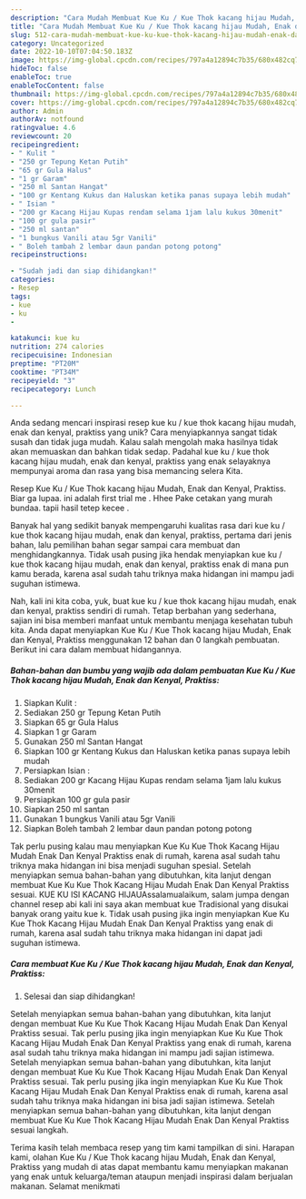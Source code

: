 ```yaml
---
description: "Cara Mudah Membuat Kue Ku / Kue Thok kacang hijau Mudah, Enak dan Kenyal, Praktiss yang Lezat Sekali"
title: "Cara Mudah Membuat Kue Ku / Kue Thok kacang hijau Mudah, Enak dan Kenyal, Praktiss yang Lezat Sekali"
slug: 512-cara-mudah-membuat-kue-ku-kue-thok-kacang-hijau-mudah-enak-dan-kenyal-praktiss-yang-lezat-sekali
category: Uncategorized
date: 2022-10-10T07:04:50.183Z
image: https://img-global.cpcdn.com/recipes/797a4a12894c7b35/680x482cq70/kue-ku-kue-thok-kacang-hijau-mudah-enak-dan-kenyal-praktiss-foto-resep-utama.jpg
hideToc: false
enableToc: true
enableTocContent: false
thumbnail: https://img-global.cpcdn.com/recipes/797a4a12894c7b35/680x482cq70/kue-ku-kue-thok-kacang-hijau-mudah-enak-dan-kenyal-praktiss-foto-resep-utama.jpg
cover: https://img-global.cpcdn.com/recipes/797a4a12894c7b35/680x482cq70/kue-ku-kue-thok-kacang-hijau-mudah-enak-dan-kenyal-praktiss-foto-resep-utama.jpg
author: Admin
authorAv: notfound
ratingvalue: 4.6
reviewcount: 20
recipeingredient:
- " Kulit "
- "250 gr Tepung Ketan Putih"
- "65 gr Gula Halus"
- "1 gr Garam"
- "250 ml Santan Hangat"
- "100 gr Kentang Kukus dan Haluskan ketika panas supaya lebih mudah"
- " Isian "
- "200 gr Kacang Hijau Kupas rendam selama 1jam lalu kukus 30menit"
- "100 gr gula pasir"
- "250 ml santan"
- "1 bungkus Vanili atau 5gr Vanili"
- " Boleh tambah 2 lembar daun pandan potong potong"
recipeinstructions:

- "Sudah jadi dan siap dihidangkan!"
categories:
- Resep
tags:
- kue
- ku
- 

katakunci: kue ku  
nutrition: 274 calories
recipecuisine: Indonesian
preptime: "PT20M"
cooktime: "PT34M"
recipeyield: "3"
recipecategory: Lunch

---
```





Anda sedang mencari inspirasi resep kue ku / kue thok kacang hijau mudah, enak dan kenyal, praktiss yang unik? Cara menyiapkannya sangat tidak susah dan tidak juga mudah. Kalau salah mengolah maka hasilnya tidak akan memuaskan dan bahkan tidak sedap. Padahal kue ku / kue thok kacang hijau mudah, enak dan kenyal, praktiss yang enak selayaknya mempunyai aroma dan rasa yang bisa memancing selera Kita.





Resep Kue Ku / Kue Thok kacang hijau Mudah, Enak dan Kenyal, Praktiss. Biar ga lupaa. ini adalah first trial me . Hhee Pake cetakan yang murah bundaa. tapii hasil tetep kecee .

Banyak hal yang sedikit banyak mempengaruhi kualitas rasa dari kue ku / kue thok kacang hijau mudah, enak dan kenyal, praktiss, pertama dari jenis bahan, lalu pemilihan bahan segar sampai cara membuat dan menghidangkannya. Tidak usah pusing jika hendak menyiapkan kue ku / kue thok kacang hijau mudah, enak dan kenyal, praktiss enak di mana pun kamu berada, karena asal sudah tahu triknya maka hidangan ini mampu jadi suguhan istimewa.






Nah, kali ini kita coba, yuk, buat kue ku / kue thok kacang hijau mudah, enak dan kenyal, praktiss sendiri di rumah. Tetap berbahan yang sederhana, sajian ini bisa memberi manfaat untuk membantu menjaga kesehatan tubuh kita. Anda dapat menyiapkan Kue Ku / Kue Thok kacang hijau Mudah, Enak dan Kenyal, Praktiss menggunakan 12 bahan dan 0 langkah pembuatan. Berikut ini cara dalam membuat hidangannya.

<!--inarticleads1-->

##### Bahan-bahan dan bumbu yang wajib ada dalam pembuatan Kue Ku / Kue Thok kacang hijau Mudah, Enak dan Kenyal, Praktiss:

1. Siapkan  Kulit :
1. Sediakan 250 gr Tepung Ketan Putih
1. Siapkan 65 gr Gula Halus
1. Siapkan 1 gr Garam
1. Gunakan 250 ml Santan Hangat
1. Siapkan 100 gr Kentang Kukus dan Haluskan ketika panas supaya lebih mudah
1. Persiapkan  Isian :
1. Sediakan 200 gr Kacang Hijau Kupas rendam selama 1jam lalu kukus 30menit
1. Persiapkan 100 gr gula pasir
1. Siapkan 250 ml santan
1. Gunakan 1 bungkus Vanili atau 5gr Vanili
1. Siapkan  Boleh tambah 2 lembar daun pandan potong potong


Tak perlu pusing kalau mau menyiapkan Kue Ku Kue Thok Kacang Hijau Mudah Enak Dan Kenyal Praktiss enak di rumah, karena asal sudah tahu triknya maka hidangan ini bisa menjadi suguhan spesial. Setelah menyiapkan semua bahan-bahan yang dibutuhkan, kita lanjut dengan membuat Kue Ku Kue Thok Kacang Hijau Mudah Enak Dan Kenyal Praktiss sesuai. KUE KU ISI KACANG HIJAUAssalamualaikum, salam jumpa dengan channel resep abi kali ini saya akan membuat kue Tradisional yang disukai banyak orang yaitu kue k. Tidak usah pusing jika ingin menyiapkan Kue Ku Kue Thok Kacang Hijau Mudah Enak Dan Kenyal Praktiss yang enak di rumah, karena asal sudah tahu triknya maka hidangan ini dapat jadi suguhan istimewa. 

<!--inarticleads2-->

##### Cara membuat Kue Ku / Kue Thok kacang hijau Mudah, Enak dan Kenyal, Praktiss:


1. Selesai dan siap dihidangkan!

Setelah menyiapkan semua bahan-bahan yang dibutuhkan, kita lanjut dengan membuat Kue Ku Kue Thok Kacang Hijau Mudah Enak Dan Kenyal Praktiss sesuai. Tak perlu pusing jika ingin menyiapkan Kue Ku Kue Thok Kacang Hijau Mudah Enak Dan Kenyal Praktiss yang enak di rumah, karena asal sudah tahu triknya maka hidangan ini mampu jadi sajian istimewa. Setelah menyiapkan semua bahan-bahan yang dibutuhkan, kita lanjut dengan membuat Kue Ku Kue Thok Kacang Hijau Mudah Enak Dan Kenyal Praktiss sesuai. Tak perlu pusing jika ingin menyiapkan Kue Ku Kue Thok Kacang Hijau Mudah Enak Dan Kenyal Praktiss enak di rumah, karena asal sudah tahu triknya maka hidangan ini bisa jadi sajian istimewa. Setelah menyiapkan semua bahan-bahan yang dibutuhkan, kita lanjut dengan membuat Kue Ku Kue Thok Kacang Hijau Mudah Enak Dan Kenyal Praktiss sesuai langkah. 

Terima kasih telah membaca resep yang tim kami tampilkan di sini. Harapan kami, olahan Kue Ku / Kue Thok kacang hijau Mudah, Enak dan Kenyal, Praktiss yang mudah di atas dapat membantu kamu menyiapkan makanan yang enak untuk keluarga/teman ataupun menjadi inspirasi dalam berjualan makanan. Selamat menikmati

